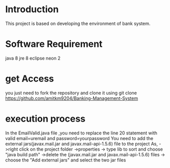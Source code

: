 # Introduction
  This project is based on developing the environment of bank system.
  
# Software Requirement
  java 8
  jre 8
  eclipse neon 2
  
# get Access
  you just need to fork the repository and clone it using git clone https://github.com/amitkm9204/Banking-Management-System
  
# execution process
  In the EmailValid.java file ,you need to replace the line 20 statement with valid email=uremail and password=yourpassword
  You need to add the external jars(javax.mail.jar and javax.mail-api-1.5.6) file to the project As,
        ->right click on the project folder
        ->properties
        -> type lib to sort and choose "java build path"
        ->delete the (javax.mail.jar and javax.mail-api-1.5.6) files
        -> choose the "Add external jars" and select the two jar files
